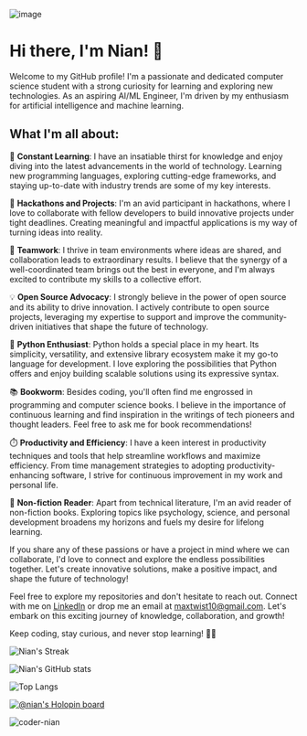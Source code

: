 ![image](https://user-images.githubusercontent.com/6633808/160689302-3fe5e5d4-ba24-4525-8ed1-a8351ccbc0ef.png)

# Hi there, I'm Nian! 👋

Welcome to my GitHub profile! I'm a passionate and dedicated computer science student with a strong curiosity for learning and exploring new technologies. As an aspiring AI/ML Engineer, I'm driven by my enthusiasm for artificial intelligence and machine learning.

## What I'm all about:

🌱 **Constant Learning**: I have an insatiable thirst for knowledge and enjoy diving into the latest advancements in the world of technology. Learning new programming languages, exploring cutting-edge frameworks, and staying up-to-date with industry trends are some of my key interests.

🚀 **Hackathons and Projects**: I'm an avid participant in hackathons, where I love to collaborate with fellow developers to build innovative projects under tight deadlines. Creating meaningful and impactful applications is my way of turning ideas into reality.

👥 **Teamwork**: I thrive in team environments where ideas are shared, and collaboration leads to extraordinary results. I believe that the synergy of a well-coordinated team brings out the best in everyone, and I'm always excited to contribute my skills to a collective effort.

💡 **Open Source Advocacy**: I strongly believe in the power of open source and its ability to drive innovation. I actively contribute to open source projects, leveraging my expertise to support and improve the community-driven initiatives that shape the future of technology.

🐍 **Python Enthusiast**: Python holds a special place in my heart. Its simplicity, versatility, and extensive library ecosystem make it my go-to language for development. I love exploring the possibilities that Python offers and enjoy building scalable solutions using its expressive syntax.

📚 **Bookworm**: Besides coding, you'll often find me engrossed in programming and computer science books. I believe in the importance of continuous learning and find inspiration in the writings of tech pioneers and thought leaders. Feel free to ask me for book recommendations!

⏱️ **Productivity and Efficiency**: I have a keen interest in productivity techniques and tools that help streamline workflows and maximize efficiency. From time management strategies to adopting productivity-enhancing software, I strive for continuous improvement in my work and personal life.

📖 **Non-fiction Reader**: Apart from technical literature, I'm an avid reader of non-fiction books. Exploring topics like psychology, science, and personal development broadens my horizons and fuels my desire for lifelong learning.

If you share any of these passions or have a project in mind where we can collaborate, I'd love to connect and explore the endless possibilities together. Let's create innovative solutions, make a positive impact, and shape the future of technology!

Feel free to explore my repositories and don't hesitate to reach out. Connect with me on [LinkedIn](https://www.linkedin.com/in/codernian/) or drop me an email at [maxtwist10@gmail.com](mailto:maxtwist10@gmail.com). Let's embark on this exciting journey of knowledge, collaboration, and growth!

Keep coding, stay curious, and never stop learning! 🚀✨

![Nian's Streak](https://streak-stats.demolab.com?user=coder-nian&theme=radical&card_width=1080)

![Nian's GitHub stats](https://github-readme-stats.vercel.app/api?username=coder-nian&show_icons=true&theme=radical&card_width=1080)

![Top Langs](https://github-readme-stats.vercel.app/api/top-langs/?username=coder-nian&layout=compact&theme=radical&card_width=1080)

[![@nian's Holopin board](https://holopin.me/nian)](https://holopin.io/@nian)

<p align="left"><img src="https://komarev.com/ghpvc/?username=coder-nian&label=Profile%20views&color=0e75b6&style=flat" alt="coder-nian" /></p>
